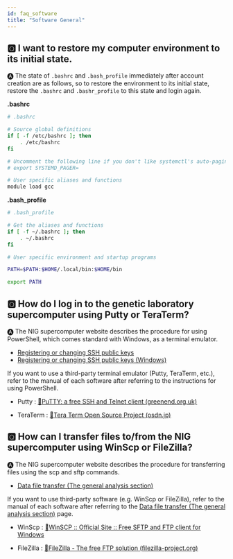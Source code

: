 ```yaml
---
id: faq_software
title: "Software General"
---
```



## &#x1F180; I want to restore my computer environment to its initial state.

&#x1F150; The state of `.bashrc` and `.bash_profile` immediately after account creation are as follows, so to restore the environment to its initial state, restore the `.bashrc` and `.bashr_profile` to this state and login again.

**.bashrc**

```bash
# .bashrc

# Source global definitions
if [ -f /etc/bashrc ]; then
	. /etc/bashrc
fi

# Uncomment the following line if you don't like systemctl's auto-paging feature:
# export SYSTEMD_PAGER=

# User specific aliases and functions
module load gcc
```

**.bash_profile**

```bash
# .bash_profile

# Get the aliases and functions
if [ -f ~/.bashrc ]; then
	. ~/.bashrc
fi

# User specific environment and startup programs

PATH=$PATH:$HOME/.local/bin:$HOME/bin

export PATH
```


## &#x1F180; How do I log in to the genetic laboratory supercomputer using Putty or TeraTerm?

&#x1F150; The NIG supercomputer website describes the procedure for using PowerShell, which comes standard with Windows, as a terminal emulator. 

- [<u>Registering or changing SSH public keys</u>](/application/ssh_keys)
- [<u>Registering or changing SSH public keys (Windows)</u>](/application/ssh_keys_windows)

If you want to use a third-party terminal emulator (Putty, TeraTerm, etc.), refer to the manual of each software after referring to the instructions for using PowerShell.

- Putty : 
[&#x1f517;<u>PuTTY: a free SSH and Telnet client (greenend.org.uk)</u>](https://www.chiark.greenend.org.uk/~sgtatham/putty/)


- TeraTerm : 
[&#x1f517;<u>Tera Term Open Source Project (osdn.jp)</u>](https://ttssh2.osdn.jp/index.html.en)


## &#x1F180; How can I transfer files to/from the NIG supercomputer using WinScp or FileZilla?

&#x1F150; The NIG supercomputer website describes the procedure for transferring files using the scp and sftp commands.

- [<u>Data file transfer (The general analysis section)</u>](/general_analysis_division/ga_transfer/)

If you want to use third-party software (e.g. WinScp or FileZilla), refer to the manual of each software after referring to the [<u>Data file transfer (The general analysis section)</u>](/general_analysis_division/ga_transfer/) page.

- WinScp : 
[&#x1f517;<u>WinSCP :: Official Site :: Free SFTP and FTP client for Windows</u>](https://winscp.net/eng/index.php)


- FileZilla : 
[&#x1f517;<u>FileZilla - The free FTP solution (filezilla-project.org)</u>](https://filezilla-project.org/)
